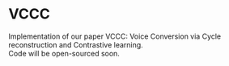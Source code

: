 # VCCC
Implementation of our paper VCCC: Voice Conversion via Cycle reconstruction and Contrastive learning.  
Code will be open-sourced soon.  
